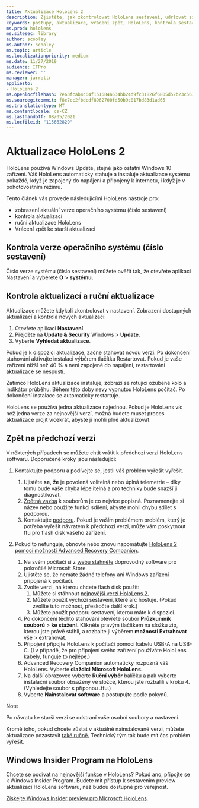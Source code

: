 ```yaml
---
title: Aktualizace HoloLens 2
description: Zjistěte, jak zkontrolovat HoloLens sestavení, udržovat si aktuální informace o aktualizacích zařízení, připojit se k programu Insiders a vrátit aktualizace zpět.
keywords: postupy, aktualizace, vrácení zpět, HoloLens, kontrola sestavení, číslo sestavení
ms.prod: hololens
ms.sitesec: library
author: scooley
ms.author: scooley
ms.topic: article
ms.localizationpriority: medium
ms.date: 11/27/2019
audience: ITPro
ms.reviewer: ''
manager: jarrettr
appliesto:
- HoloLens 2
ms.openlocfilehash: 7e63fcab4c64f151684a634bb24d9fc31826f6805d52b23c5672add0b6269430
ms.sourcegitcommit: f8e7cc2fbdcdf8962700fd50b9c017bd83d1ad65
ms.translationtype: MT
ms.contentlocale: cs-CZ
ms.lasthandoff: 08/05/2021
ms.locfileid: "115662829"
---
```

# <a name="update-hololens-2"></a>Aktualizace HoloLens 2

HoloLens používá Windows Update, stejně jako ostatní Windows 10 zařízení. Váš HoloLens automaticky stahuje a instaluje aktualizace systému pokaždé, když je zapojený do napájení a připojený k internetu, i když je v pohotovostním režimu.

Tento článek vás provede následujícími HoloLens nástroje pro:

- zobrazení aktuální verze operačního systému (číslo sestavení)
- kontrola aktualizací
- ruční aktualizace HoloLens
- Vrácení zpět ke starší aktualizaci

## <a name="check-your-operating-system-version-build-number"></a>Kontrola verze operačního systému (číslo sestavení)

Číslo verze systému (číslo sestavení) můžete ověřit tak, že otevřete aplikaci Nastavení a vyberete **O**  >  **systému.**

## <a name="check-for-updates-and-manually-update"></a>Kontrola aktualizací a ruční aktualizace

Aktualizace můžete kdykoli zkontrolovat v nastavení.  Zobrazení dostupných aktualizací a kontrola nových aktualizací:

1. Otevřete aplikaci **Nastavení**.
1. Přejděte na **Update & Security** Windows  >  **Update**.
1. Vyberte **Vyhledat aktualizace**.

Pokud je k dispozici aktualizace, začne stahovat novou verzi. Po dokončení stahování aktivujte  instalaci výběrem tlačítka Restartovat. Pokud je vaše zařízení nižší než 40 % a není zapojené do napájení, restartování aktualizace se nespustí.

Zatímco HoloLens aktualizace instaluje, zobrazí se rotující ozubené kolo a indikátor průběhu. Během této doby nevy vypnutou HoloLens počítač. Po dokončení instalace se automaticky restartuje.

HoloLens se používá jedna aktualizace najednou.  Pokud je HoloLens víc než jedna verze za nejnovější verzí, možná budete muset proces aktualizace projít vícekrát, abyste ji mohli plně aktualizovat.

## <a name="go-back-to-a-previous-version"></a>Zpět na předchozí verzi

V některých případech se můžete chtít vrátit k předchozí verzi HoloLens softwaru. Doporučené kroky jsou následující:

1. Kontaktujte podporu a podívejte se, jestli váš problém vyřešit vyřešit.
    1. Ujistěte **se,** **že** je povolená volitelná nebo úplná telemetrie – díky tomu bude vaše chyba lépe itelná a pro techniky bude snazší ji diagnostikovat.
    1. [Zpětná vazba](hololens-feedback.md) k souborům je co nejvíce popisná. Poznamenejte si název nebo použijte funkci sdílení, abyste mohli chybu sdílet s podporou.
    1. Kontaktujte [podporu](https://aka.ms/hlsupport). Pokud je vaším problémem problém, který je potřeba vyřešit návratem k předchozí verzi, může vám poskytnout ffu pro flash disk vašeho zařízení.

1. Pokud to nefunguje, obnovte nebo znovu napomátujte [HoloLens 2 pomocí možnosti Advanced Recovery Companion](hololens-recovery.md).
    1. Na svém počítači si z [webu stáhněte](https://www.microsoft.com/p/advanced-recovery-companion/9p74z35sfrs8?activetab=pivot:overviewtab) doprovodný software pro pokročilé Microsoft Store.
    1. Ujistěte se, že nemáte žádné telefony ani Windows zařízení připojená k počítači.
    1. Zvolte verzi, na kterou chcete flash disk použít:
        1. Můžete si stáhnout [nejnovější verzi HoloLens 2.](https://aka.ms/hololens2download)
        1. Můžete použít výchozí sestavení, které arc hostuje. (Pokud zvolíte tuto možnost, přeskočte další krok.)
        1. Můžete použít podporu sestavení, kterou máte k dispozici.
    1. Po dokončení těchto stahování otevřete soubor **Průzkumník souborů**  >  **ke stažení.** Klikněte pravým tlačítkem na složku zip, kterou jste právě stáhli, a rozbalte ji výběrem **možnosti Extrahovat** vše  >   extrahovat.
    1. Připojení připojte HoloLens k počítači pomocí kabelu USB-A na USB-C. (I v případě, že pro připojení svého zařízení používáte HoloLens kabely, funguje to nejlépe.)
    1. Advanced Recovery Companion automaticky rozpozná váš HoloLens. Vyberte **dlaždici Microsoft HoloLens.**
    1. Na další obrazovce vyberte **Ruční výběr** balíčku a pak vyberte instalační soubor obsažený ve složce, kterou jste rozbalili v kroku 4. (Vyhledejte soubor s příponou .ffu.)
    1. Vyberte **Nainstalovat software** a postupujte podle pokynů.

> [!NOTE]
> Po návratu ke starší verzi se odstraní vaše osobní soubory a nastavení.

Kromě toho, pokud chcete zůstat v aktuálně nainstalované verzi, můžete aktualizace pozastavit [také ručně.](hololens-updates.md#pause-updates-via-device) Technický tým tak bude mít čas problém vyřešit.

## <a name="windows-insider-program-on-hololens"></a>Windows Insider Program na HoloLens

Chcete se podívat na nejnovější funkce v HoloLens?  Pokud ano, připojte se k Windows Insider Program. Budete mít přístup k sestavením preview aktualizací HoloLens softwaru, než budou dostupné pro veřejnost.

[Získejte Windows Insider preview pro Microsoft HoloLens](hololens-insider.md).
